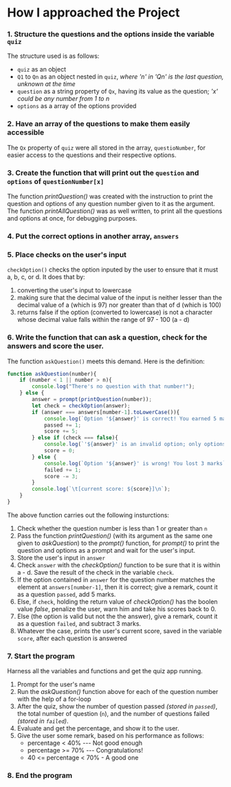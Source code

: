 # How I approached the Project
### 1. Structure the questions and the options inside the variable `quiz`

The structure used is as follows:

- `quiz` as an object
- `Q1` to `Qn` as an object nested in `quiz`, *where 'n' in 'Qn' is the last question, unknown at the time*
- `question` as a string property of `Qx`, having its value as the question; *'x' could be any number from 1 to n*
- `options` as a array of the options provided

### 2. Have an array of the questions to make them easily accessible
The `Qx` property of `quiz` were all stored in the array, `questioNumber`, for easier access to the questions and their respective options.

### 3. Create the function that will print out the `question` and `options` of `questionNumber[x]`
The function *printQuestion()* was created with the instruction to print the question and options of any question number given to it as the argument. The function *printAllQuestion()* was as well written, to print all the questions and options at once, for debugging purposes.

### 4. Put the correct options in another array, `answers`

### 5. Place checks on the user's input
`checkOption()` checks the option inputed by the user to ensure that it must a, b, c, or d. It does that by:
1. converting the user's input to lowercase
2. making sure that the decimal value of the input is neither lesser than the decimal value of a (which is 97) nor greater than that of d (which is 100)
3. returns false if the option (converted to lowercase) is not a character whose decimal value falls within the range of 97 - 100 (a - d)

### 6. Write the function that can ask a question, check for the answers and score the user.
The function `askQuestion()` meets this demand. Here is the definition:
```js
function askQuestion(number){
	if (number < 1 || number > n){
		console.log("There's no question with that number!");
	} else {
		answer = prompt(printQuestion(number));
		let check = checkOption(answer);
		if (answer === answers[number-1].toLowerCase()){
			console.log(`Option '${answer}' is correct! You earned 5 marks`);
			passed += 1;
			score += 5;
		} else if (check === false){
			console.log(`'${answer}' is an invalid option; only options 'a' - 'd' are valid.\nYou've lost all your marks so far!!`);
			score = 0;
		} else {
			console.log(`Option '${answer}' is wrong! You lost 3 marks`);
			failed += 1;
			score -= 3;
		}
		console.log(`\t[current score: ${score}]\n`);
	}
}
```

The above function carries out the following insturctions:
1. Check whether the question number is less than 1 or greater than `n`
2. Pass the function *printQuestion()* (with its argument as the same one given to *askQuestion*) to the *prompt()* function, for *prompt()* to print the question and options as a prompt and wait for the user's input.
3. Store the user's input in `answer`
4. Check `answer` with the *checkOption()* function to be sure that it is within a - d. Save the result of the check in the variable `check`.
5. If the option contained in `answer` for the question number matches the element at `answers[number-1]`, then it is correct; give a remark, count it as a question `passed`, add 5 marks.
6. Else, if `check`, holding the return value of *checkOption()* has the boolen value *false*, penalize the user, warn him and take his scores back to 0.
7. Else (the option is valid but not the the answer), give a remark, count it as a question `failed`, and subtract 3 marks.
8. Whatever the case, prints the user's current score, saved in the variable `score`, after each question is answered

### 7. Start the program
Harness all the variables and functions and get the quiz app running.
1. Prompt for the user's name
2. Run the *askQuestion()* function above for each of the question number with the help of a for-loop
3. After the quiz, show the number of question passed *(stored in `passed`)*, the total number of question (`n`), and the number of questions failed *(stored in `failed`)*.
4. Evaluate and get the percentage, and show it to the user.
5. Give the user some remark, based on his performance as follows:
  	- percentage < 40%      --- Not good enough
  	- percentage >= 70%     --- Congratulations!
  	- 40 <= percentage < 70%  - A good one
### 8. End the program

